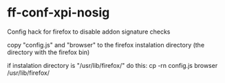 # ff-conf-xpi-nosig
Config hack for firefox to disable addon signature checks

copy "config.js" and "browser" to the firefox instalation directory (the directory with the firefox bin)

if instalation directory is "/usr/lib/firefox/" do this:
cp -rn config.js browser /usr/lib/firefox/
